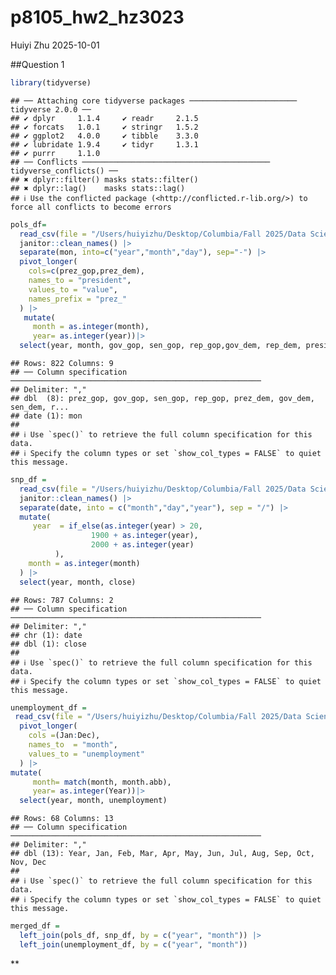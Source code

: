 p8105_hw2_hz3023
================
Huiyi Zhu
2025-10-01

\##Question 1

``` r
library(tidyverse)
```

    ## ── Attaching core tidyverse packages ──────────────────────── tidyverse 2.0.0 ──
    ## ✔ dplyr     1.1.4     ✔ readr     2.1.5
    ## ✔ forcats   1.0.1     ✔ stringr   1.5.2
    ## ✔ ggplot2   4.0.0     ✔ tibble    3.3.0
    ## ✔ lubridate 1.9.4     ✔ tidyr     1.3.1
    ## ✔ purrr     1.1.0     
    ## ── Conflicts ────────────────────────────────────────── tidyverse_conflicts() ──
    ## ✖ dplyr::filter() masks stats::filter()
    ## ✖ dplyr::lag()    masks stats::lag()
    ## ℹ Use the conflicted package (<http://conflicted.r-lib.org/>) to force all conflicts to become errors

``` r
pols_df=
  read_csv(file = "/Users/huiyizhu/Desktop/Columbia/Fall 2025/Data Science I/fivethirtyeight_datasets/pols-month.csv") |> 
  janitor::clean_names() |> 
  separate(mon, into=c("year","month","day"), sep="-") |> 
  pivot_longer(
    cols=c(prez_gop,prez_dem),
    names_to = "president",
    values_to = "value",
    names_prefix = "prez_"
  ) |> 
   mutate(
     month = as.integer(month),
     year= as.integer(year))|> 
  select(year, month, gov_gop, sen_gop, rep_gop,gov_dem, rep_dem, president )
```

    ## Rows: 822 Columns: 9
    ## ── Column specification ────────────────────────────────────────────────────────
    ## Delimiter: ","
    ## dbl  (8): prez_gop, gov_gop, sen_gop, rep_gop, prez_dem, gov_dem, sen_dem, r...
    ## date (1): mon
    ## 
    ## ℹ Use `spec()` to retrieve the full column specification for this data.
    ## ℹ Specify the column types or set `show_col_types = FALSE` to quiet this message.

``` r
snp_df =
  read_csv(file = "/Users/huiyizhu/Desktop/Columbia/Fall 2025/Data Science I/fivethirtyeight_datasets/snp.csv")|> 
  janitor::clean_names() |> 
  separate(date, into = c("month","day","year"), sep = "/") |> 
  mutate(
     year  = if_else(as.integer(year) > 20, 
                  1900 + as.integer(year), 
                  2000 + as.integer(year)
          ),
    month = as.integer(month)
  ) |> 
  select(year, month, close)
```

    ## Rows: 787 Columns: 2
    ## ── Column specification ────────────────────────────────────────────────────────
    ## Delimiter: ","
    ## chr (1): date
    ## dbl (1): close
    ## 
    ## ℹ Use `spec()` to retrieve the full column specification for this data.
    ## ℹ Specify the column types or set `show_col_types = FALSE` to quiet this message.

``` r
unemployment_df =
 read_csv(file = "/Users/huiyizhu/Desktop/Columbia/Fall 2025/Data Science I/fivethirtyeight_datasets/unemployment.csv") |>
  pivot_longer(
    cols =(Jan:Dec),
    names_to  = "month",
    values_to = "unemployment"
  ) |>
mutate(
     month= match(month, month.abb),
     year= as.integer(Year))|> 
  select(year, month, unemployment)
```

    ## Rows: 68 Columns: 13
    ## ── Column specification ────────────────────────────────────────────────────────
    ## Delimiter: ","
    ## dbl (13): Year, Jan, Feb, Mar, Apr, May, Jun, Jul, Aug, Sep, Oct, Nov, Dec
    ## 
    ## ℹ Use `spec()` to retrieve the full column specification for this data.
    ## ℹ Specify the column types or set `show_col_types = FALSE` to quiet this message.

``` r
merged_df = 
  left_join(pols_df, snp_df, by = c("year", "month")) |>
  left_join(unemployment_df, by = c("year", "month"))
```

\*\*
